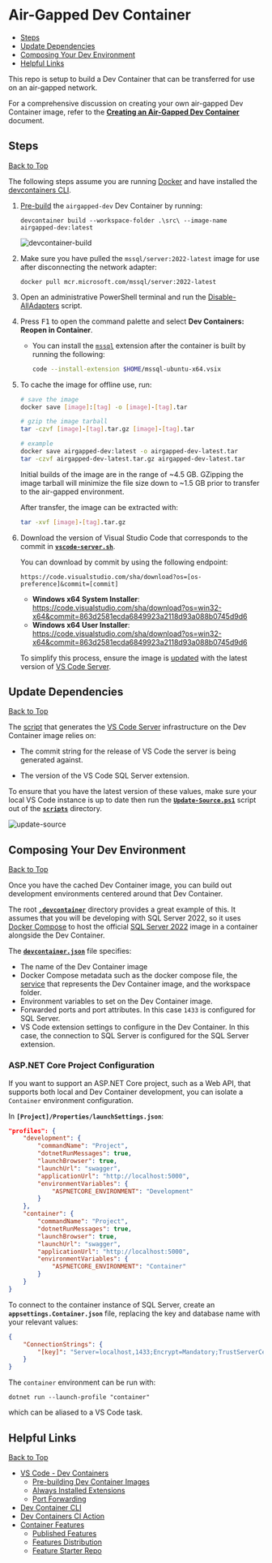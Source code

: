 # Air-Gapped Dev Container

* [Steps](#steps)
* [Update Dependencies](#update-dependencies)
* [Composing Your Dev Environment](#composing-your-dev-environment)
* [Helpful Links](#helpful-links)

This repo is setup to build a Dev Container that can be transferred for use on an air-gapped network.

For a comprehensive discussion on creating your own air-gapped Dev Container image, refer to the [**Creating an Air-Gapped Dev Container**](./create.md) document.

## Steps
[Back to Top](#air-gapped-dev-container)

The following steps assume you are running [Docker](https://www.docker.com/products/docker-desktop/) and have installed the [devcontainers CLI](https://github.com/devcontainers/cli?tab=readme-ov-file#context).

1. [Pre-build](https://containers.dev/guide/prebuild) the `airgapped-dev` Dev Container by running:

    ```pwsh
    devcontainer build --workspace-folder .\src\ --image-name airgapped-dev:latest
    ```

    ![devcontainer-build](https://github.com/JaimeStill/airgapped-devcontainer/assets/14102723/a2d7d0c4-2bf6-40ae-aad3-3751a423c013)

2. Make sure you have pulled the `mssql/server:2022-latest` image for use after disconnecting the network adapter:

    ```pwsh
    docker pull mcr.microsoft.com/mssql/server:2022-latest
    ```

3. Open an administrative PowerShell terminal and run the [Disable-AllAdapters](./scripts/Disable-AllAdapters.ps1) script.

4. Press <kbd>F1</kbd> to open the command palette and select **Dev Containers: Reopen in Container**.

    * You can install the [`mssql`](https://github.com/microsoft/vscode-mssql) extension after the container is built by running the following:

        ```bash
        code --install-extension $HOME/mssql-ubuntu-x64.vsix
        ```

5. To cache the image for offline use, run:

    ```bash
    # save the image
    docker save [image]:[tag] -o [image]-[tag].tar

    # gzip the image tarball
    tar -czvf [image]-[tag].tar.gz [image]-[tag].tar

    # example
    docker save airgapped-dev:latest -o airgapped-dev-latest.tar
    tar -czvf airgapped-dev-latest.tar.gz airgapped-dev-latest.tar
    ```

    Initial builds of the image are in the range of ~4.5 GB. GZipping the image tarball will minimize the file size down to ~1.5 GB prior to transfer to the air-gapped environment.

    After transfer, the image can be extracted with:

    ```bash
    tar -xvf [image]-[tag].tar.gz
    ```

6. Download the version of Visual Studio Code that corresponds to the commit in [**`vscode-server.sh`**](./src/build/vscode-server.sh#L4). 

    You can download by commit by using the following endpoint:

    ```
    https://code.visualstudio.com/sha/download?os=[os-preference]&commit=[commit]
    ```

    * **Windows x64 System Installer**: https://code.visualstudio.com/sha/download?os=win32-x64&commit=863d2581ecda6849923a2118d93a088b0745d9d6
    * **Windows x64 User Installer**: https://code.visualstudio.com/sha/download?os=win32-x64&commit=863d2581ecda6849923a2118d93a088b0745d9d6

    To simplify this process, ensure the image is [updated](#update-dependencies) with the latest version of [VS Code Server](./create.md#vs-code-server-notes).

## Update Dependencies
[Back to Top](#air-gapped-dev-container)

The [script](./src/build/vscode-server.sh) that generates the [VS Code Server](./create#vs-code-server-notes) infrastructure on the Dev Container image relies on:

* The commit string for the release of VS Code the server is being generated against.

* The version of the VS Code SQL Server extension.

To ensure that you have the latest version of these values, make sure your local VS Code instance is up to date then run the [**`Update-Source.ps1`**](./scripts/Update-Source.ps1) script out of the [**`scripts`**](./scripts/) directory.

![update-source](https://github.com/JaimeStill/airgapped-devcontainer/assets/14102723/34989bc0-4a7c-4830-80ed-d5517c7c73f5)

## Composing Your Dev Environment
[Back to Top](#air-gapped-dev-container)

Once you have the cached Dev Container image, you can build out development environments centered around that Dev Container.

The root [**`.devcontainer`**](./.devcontainer) directory provides a great example of this. It assumes that you will be developing with SQL Server 2022, so it uses [Docker Compose](./.devcontainer/docker-compose.yml) to host the official [SQL Server 2022](https://mcr.microsoft.com/en-us/product/mssql/server/about) image in a container alongside the Dev Container.

The [**`devcontainer.json`**](./.devcontainer/devcontainer.json) file specifies:

* The name of the Dev Container image
* Docker Compose metadata such as the docker compose file, the [service](./.devcontainer/docker-compose.yml#L4) that represents the Dev Container image, and the workspace folder.
* Environment variables to set on the Dev Container image.
* Forwarded ports and port attributes. In this case `1433` is configured for SQL Server.
* VS Code extension settings to configure in the Dev Container. In this case, the connection to SQL Server is configured for the SQL Server extension.

### ASP.NET Core Project Configuration

If you want to support an ASP.NET Core project, such as a Web API, that supports both local and Dev Container development, you can isolate a `Container` environment configuration.

In **`[Project]/Properties/launchSettings.json`**:

```json
"profiles": {
    "development": {
        "commandName": "Project",
        "dotnetRunMessages": true,
        "launchBrowser": true,
        "launchUrl": "swagger",
        "applicationUrl": "http://localhost:5000",
        "environmentVariables": {
            "ASPNETCORE_ENVIRONMENT": "Development"
        }
    },
    "container": {
        "commandName": "Project",
        "dotnetRunMessages": true,
        "launchBrowser": true,
        "launchUrl": "swagger",
        "applicationUrl": "http://localhost:5000",
        "environmentVariables": {
            "ASPNETCORE_ENVIRONMENT": "Container"
        }
    }
}
```

To connect to the container instance of SQL Server, create an **`appsettings.Container.json`** file, replacing the key and database name with your relevant values:

```json
{
    "ConnectionStrings": {
        "[key]": "Server=localhost,1433;Encrypt=Mandatory;TrustServerCertificate=True;User=sa;Password=P@ssw0rd;Database=[database-name]"
    }    
}
```

The `container` environment can be run with:

```pwsh
dotnet run --launch-profile "container"
```

which can be aliased to a VS Code task.

## Helpful Links
[Back to Top](#air-gapped-dev-container)

* [VS Code - Dev Containers](https://code.visualstudio.com/docs/devcontainers/containers)
    * [Pre-building Dev Container Images](https://code.visualstudio.com/docs/devcontainers/containers#_prebuilding-dev-container-images)
    * [Always Installed Extensions](https://code.visualstudio.com/docs/devcontainers/containers#_always-installed-extensions)
    * [Port Forwarding](https://code.visualstudio.com/docs/devcontainers/containers#_forwarding-or-publishing-a-port)
* [Dev Container CLI](https://code.visualstudio.com/docs/devcontainers/devcontainer-cli)
* [Dev Containers CI Action](https://github.com/devcontainers/ci)
* [Container Features](https://containers.dev/implementors/features/)
    * [Published Features](https://containers.dev/features)
    * [Features Distribution](https://containers.dev/implementors/features-distribution/)
    * [Feature Starter Repo](https://github.com/devcontainers/feature-starter)